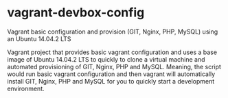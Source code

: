 # vagrant-devbox-config
Vagrant basic configuration and provision (GIT, Nginx, PHP, MySQL) using an Ubuntu 14.04.2 LTS

Vagrant project that provides basic vagrant configuration and uses a base image of Ubuntu 14.04.2 LTS to quickly
to clone a virtual machine and automated provisioning of GIT, Nginx, PHP and MySQL. Meaning, the script would
run basic vagrant configuration and then vagrant will automatically install GIT, Nginx, PHP and MySQL for you to
quickly start a development environment.

